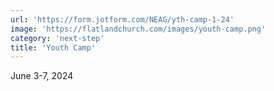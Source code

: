 ```yaml
---
url: 'https://form.jotform.com/NEAG/yth-camp-1-24'
image: 'https://flatlandchurch.com/images/youth-camp.png'
category: 'next-step'
title: 'Youth Camp'
---
```


June 3-7, 2024
